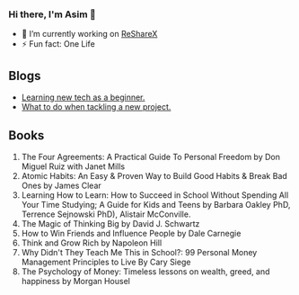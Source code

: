 ### Hi there, I'm Asim 👋

- 🔭 I’m currently working on [ReShareX](https://resharex.herokuapp.com/resource/explore/)
- ⚡ Fun fact: One Life
## Blogs
- [Learning new tech as a beginner.](https://asimshrestha.hashnode.dev/learning-new-technology-as-a-beginner)
- [What to do when tackling a new project.](https://dev.to/alex1the1great/what-to-do-when-tackling-a-new-project-3n0a)
## Books
1. The Four Agreements: A Practical Guide To Personal Freedom by Don Miguel Ruiz with Janet Mills
2. Atomic Habits: An Easy & Proven Way to Build Good Habits & Break Bad Ones by James Clear
3. Learning How to Learn: How to Succeed in School Without Spending All Your Time Studying; A Guide for Kids and Teens by Barbara Oakley PhD, Terrence Sejnowski PhD), Alistair McConville.
4. The Magic of Thinking Big by David J. Schwartz
5. How to Win Friends and Influence People by Dale Carnegie
6. Think and Grow Rich by Napoleon Hill 
7. Why Didn't They Teach Me This in School?: 99 Personal Money Management Principles to Live By Cary Siege
8. The Psychology of Money: Timeless lessons on wealth, greed, and happiness by Morgan Housel
